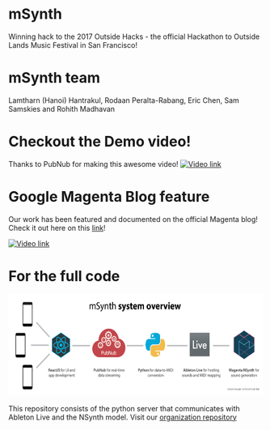 # mSynth
Winning hack to the 2017 Outside Hacks - the official Hackathon to Outside Lands Music Festival in San Francisco!

# mSynth team
Lamtharn (Hanoi) Hantrakul, Rodaan Peralta-Rabang, Eric Chen, Sam Samskies and Rohith Madhavan

# Checkout the Demo video!
Thanks to PubNub for making this awesome video!
[![Video link](https://github.com/lamtharnhantrakul/mSynth/blob/master/assets/youtube.png)](https://www.youtube.com/watch?v=DIHNMGTdo_w)

# Google Magenta Blog feature
Our work has been featured and documented on the official Magenta blog! Check it out here on this [link](https://magenta.tensorflow.org/blog/2017/09/12/outside-hacks/)!

[![Video link](https://github.com/lamtharnhantrakul/mSynth/blob/master/assets/screenshot.png)](https://magenta.tensorflow.org/blog/2017/09/12/outside-hacks/)

# For the full code
<img src="assets/system_diagram.png" width="700" height="200">

This repository consists of the python server that communicates with Ableton Live and the NSynth model. Visit our [organization repository](https://github.com/msynth)
